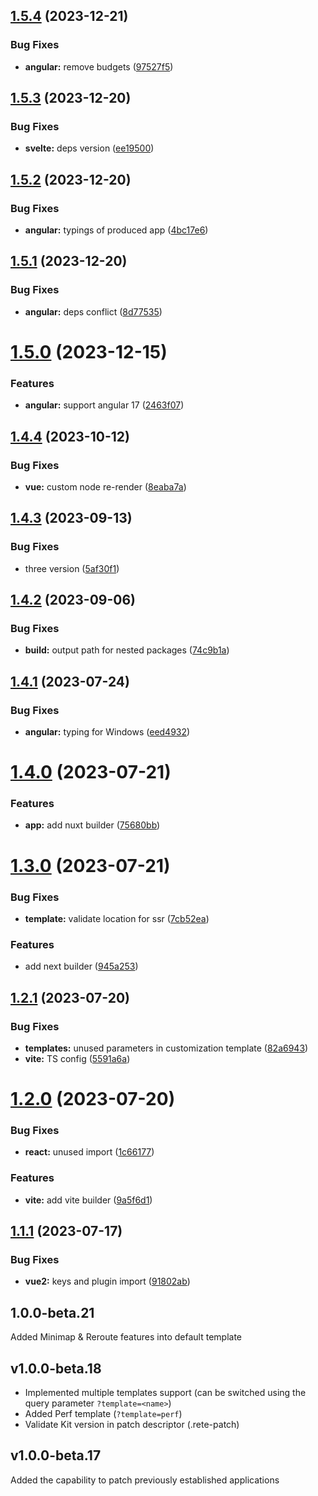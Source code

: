 ## [1.5.4](https://github.com/retejs/rete-kit/compare/v1.5.3...v1.5.4) (2023-12-21)


### Bug Fixes

* **angular:** remove budgets ([97527f5](https://github.com/retejs/rete-kit/commit/97527f5680b3247a7ecca43a49add489fa930ca9))

## [1.5.3](https://github.com/retejs/rete-kit/compare/v1.5.2...v1.5.3) (2023-12-20)


### Bug Fixes

* **svelte:** deps version ([ee19500](https://github.com/retejs/rete-kit/commit/ee195001a98c284a960d0fc70cf3251e8399b196))

## [1.5.2](https://github.com/retejs/rete-kit/compare/v1.5.1...v1.5.2) (2023-12-20)


### Bug Fixes

* **angular:** typings of produced app ([4bc17e6](https://github.com/retejs/rete-kit/commit/4bc17e6d8b11ecd48c50a5341918059d177dac29))

## [1.5.1](https://github.com/retejs/rete-kit/compare/v1.5.0...v1.5.1) (2023-12-20)


### Bug Fixes

* **angular:** deps conflict ([8d77535](https://github.com/retejs/rete-kit/commit/8d77535c729449b6eac7a7ea2db68a7f369a1b55))

# [1.5.0](https://github.com/retejs/rete-kit/compare/v1.4.4...v1.5.0) (2023-12-15)


### Features

* **angular:** support angular 17 ([2463f07](https://github.com/retejs/rete-kit/commit/2463f072851be9b46d90f025023250153f3ccffb))

## [1.4.4](https://github.com/retejs/rete-kit/compare/v1.4.3...v1.4.4) (2023-10-12)


### Bug Fixes

* **vue:** custom node re-render ([8eaba7a](https://github.com/retejs/rete-kit/commit/8eaba7a1a4b2cbe5c49a76a6f5dd26ceb8a3bd39))

## [1.4.3](https://github.com/retejs/rete-kit/compare/v1.4.2...v1.4.3) (2023-09-13)


### Bug Fixes

* three version ([5af30f1](https://github.com/retejs/rete-kit/commit/5af30f1b7927348f17dd90e542e88f4bc3388ebf))

## [1.4.2](https://github.com/retejs/rete-kit/compare/v1.4.1...v1.4.2) (2023-09-06)


### Bug Fixes

* **build:** output path for nested packages ([74c9b1a](https://github.com/retejs/rete-kit/commit/74c9b1a724a387912316efd7eaf4422211457af0))

## [1.4.1](https://github.com/retejs/rete-kit/compare/v1.4.0...v1.4.1) (2023-07-24)


### Bug Fixes

* **angular:** typing for Windows ([eed4932](https://github.com/retejs/rete-kit/commit/eed4932b7ef3c65c7382a58d9f9371b29c13ecf2))

# [1.4.0](https://github.com/retejs/rete-kit/compare/v1.3.0...v1.4.0) (2023-07-21)


### Features

* **app:** add nuxt builder ([75680bb](https://github.com/retejs/rete-kit/commit/75680bbb5de83ec97e0ac77419a42ed17f26de28))

# [1.3.0](https://github.com/retejs/rete-kit/compare/v1.2.1...v1.3.0) (2023-07-21)


### Bug Fixes

* **template:** validate location for ssr ([7cb52ea](https://github.com/retejs/rete-kit/commit/7cb52ea142c4b99820ef0581ab62b8f2a1bcd136))


### Features

* add next builder ([945a253](https://github.com/retejs/rete-kit/commit/945a2538370ea0fd67e44bf3ec4b9b4222f395db))

## [1.2.1](https://github.com/retejs/rete-kit/compare/v1.2.0...v1.2.1) (2023-07-20)


### Bug Fixes

* **templates:** unused parameters in customization template ([82a6943](https://github.com/retejs/rete-kit/commit/82a69433681d961903c6e4936ffbb5e813f03def))
* **vite:** TS config ([5591a6a](https://github.com/retejs/rete-kit/commit/5591a6a84a21fec3b8f561ba009905c50d70feec))

# [1.2.0](https://github.com/retejs/rete-kit/compare/v1.1.1...v1.2.0) (2023-07-20)


### Bug Fixes

* **react:** unused import ([1c66177](https://github.com/retejs/rete-kit/commit/1c661778b5c6aaed2b6c6ffa763d1a727771962c))


### Features

* **vite:** add vite builder ([9a5f6d1](https://github.com/retejs/rete-kit/commit/9a5f6d1b913c793453f9be8c26be17c1bc444427))

## [1.1.1](https://github.com/retejs/rete-kit/compare/v1.1.0...v1.1.1) (2023-07-17)


### Bug Fixes

* **vue2:** keys and plugin import ([91802ab](https://github.com/retejs/rete-kit/commit/91802ab4f8019764b01f1610f95759cba8694dac))

## 1.0.0-beta.21

Added Minimap & Reroute features into default template

## v1.0.0-beta.18

- Implemented multiple templates support (can be switched using the query parameter `?template=<name>`)
- Added Perf template (`?template=perf`)
- Validate Kit version in patch descriptor (.rete-patch)

## v1.0.0-beta.17

Added the capability to patch previously established applications
